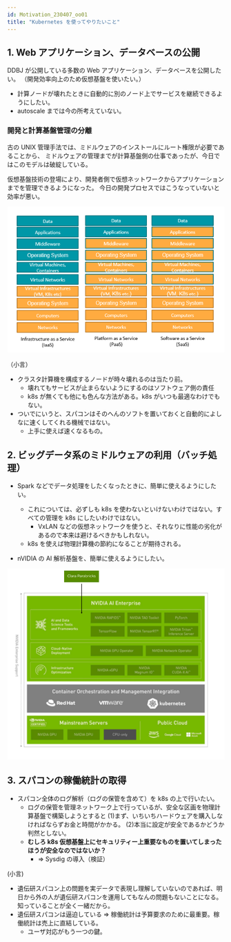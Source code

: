 ```yaml
---
id: Motivation_230407_oo01
title: "Kubernetes を使ってやりたいこと"
---
```



## 1. Web アプリケーション、データベースの公開

DDBJ が公開している多数の Web アプリケーション、データベースを公開したい。
（開発効率向上のため仮想基盤を使いたい。）

- 計算ノードが壊れたときに自動的に別のノード上でサービスを継続できるようにしたい。
- autoscale までは今の所考えていない。

### 開発と計算基盤管理の分離

古の UNIX 管理手法では、ミドルウェアのインストールにルート権限が必要であることから、
ミドルウェアの管理までが計算基盤側の仕事であったが、今日ではこのモデルは破綻している。


仮想基盤技術の登場により、開発者側で仮想ネットワークからアプリケーションまでを管理できるようになった。
今日の開発プロセスではこうなっていないと効率が悪い。

![](sc_overview.png)


（小言）
- クラスタ計算機を構成するノードが時々壊れるのは当たり前。
    - 壊れてもサービスが止まらないようにするのはソフトウェア側の責任
    - k8s が無くても他にも色んな方法がある。k8s がいつも最適なわけでもない。
- ついでにいうと、スパコンはそのへんのソフトを置いておくと自動的によしなに速くしてくれる機械ではない。
    - 上手に使えば速くなるもの。

## 2. ビッグデータ系のミドルウェアの利用（バッチ処理）

- Spark などでデータ処理をしたくなったときに、簡単に使えるようにしたい。
    - これについては、必ずしも k8s を使わないといけないわけではない。すべての管理を k8s にしたいわけではない。
        - VxLAN などの仮想ネットワークを使うと、それなりに性能の劣化があるので本来は避けるべきかもしれない。
    - k8s を使えば物理計算機の節約になることが期待される。


- nVIDIA の AI 解析基盤を、簡単に使えるようにしたい。

![](nvidia_rapidas.png)

## 3. スパコンの稼働統計の取得

- スパコン全体のログ解析（ログの保管を含めて）を k8s の上で行いたい。
    - ログの保管を管理ネットワーク上で行っているが、安全な区画を物理計算基盤で構築しようとすると 
    (1)まず、いちいちハードウェアを購入しなければならずお金と時間がかかる。 (2)本当に設定が安全であるかどうか判然としない。
    - **むしろ k8s 仮想基盤上にセキュリティー上重要なものを置いてしまったほうが安全なのではないか？**
        - => Sysdig の導入（検証）

(小言)
- 遺伝研スパコン上の問題を実データで表現し理解していないのであれば、明日から外の人が遺伝研スパコンを運用してもなんの問題もないことになる。知っていることが全く一緒だから。
- 遺伝研スパコンは逼迫している => 稼働統計は予算要求のために最重要。稼働統計は売上に直結している。
    - ユーザ対応がもう一つの鍵。

